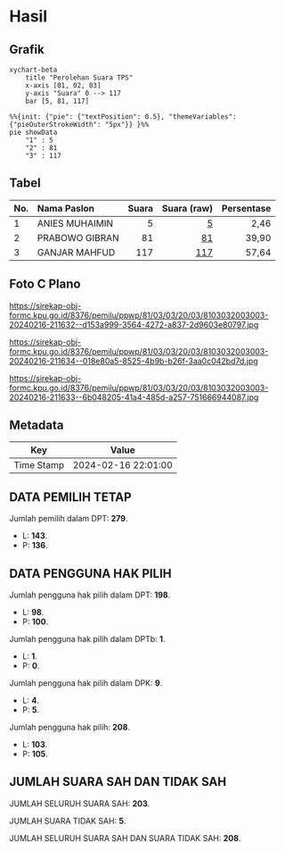 # Hasil

## Grafik

```mermaid
xychart-beta
    title "Perolehan Suara TPS"
    x-axis [01, 02, 03]
    y-axis "Suara" 0 --> 117
    bar [5, 81, 117]
```

```mermaid
%%{init: {"pie": {"textPosition": 0.5}, "themeVariables": {"pieOuterStrokeWidth": "5px"}} }%%
pie showData
    "1" : 5
    "2" : 81
    "3" : 117
```

## Tabel

| No. | Nama Paslon    | Suara | Suara (raw) | Persentase |
|:--- |:-------------- | -----:| -----------:| ----------:|
| 1   | ANIES MUHAIMIN | 5     | [5][p-1]    | 2,46       |
| 2   | PRABOWO GIBRAN | 81    | [81][p-2]   | 39,90      |
| 3   | GANJAR MAHFUD  | 117   | [117][p-3]  | 57,64      |


[p-1]: https://github.com/gigit-pemilu/pemilu-2024-81-maluku/blob/main/pilpres/hitung-suara/sub/81-maluku/sub/03-kepulauan-tanimbar/sub/03-wertamrian/sub/2003-atubul-dol/sub/003-tps/sub/paslon-1.txt
[p-2]: https://github.com/gigit-pemilu/pemilu-2024-81-maluku/blob/main/pilpres/hitung-suara/sub/81-maluku/sub/03-kepulauan-tanimbar/sub/03-wertamrian/sub/2003-atubul-dol/sub/003-tps/sub/paslon-2.txt
[p-3]: https://github.com/gigit-pemilu/pemilu-2024-81-maluku/blob/main/pilpres/hitung-suara/sub/81-maluku/sub/03-kepulauan-tanimbar/sub/03-wertamrian/sub/2003-atubul-dol/sub/003-tps/sub/paslon-3.txt

## Foto C Plano

https://sirekap-obj-formc.kpu.go.id/8376/pemilu/ppwp/81/03/03/20/03/8103032003003-20240216-211632--d153a999-3564-4272-a837-2d9603e80797.jpg

https://sirekap-obj-formc.kpu.go.id/8376/pemilu/ppwp/81/03/03/20/03/8103032003003-20240216-211634--018e80a5-8525-4b9b-b26f-3aa0c042bd7d.jpg

https://sirekap-obj-formc.kpu.go.id/8376/pemilu/ppwp/81/03/03/20/03/8103032003003-20240216-211633--6b048205-41a4-485d-a257-751666944087.jpg


## Metadata

| Key        | Value               |
| ---------- | ------------------- |
| Time Stamp | 2024-02-16 22:01:00 |


## DATA PEMILIH TETAP

Jumlah pemilih dalam DPT: **279**.
 * L: **143**.
 * P: **136**.

## DATA PENGGUNA HAK PILIH

Jumlah pengguna hak pilih dalam DPT: **198**.
 * L: **98**.
 * P: **100**.

Jumlah pengguna hak pilih dalam DPTb: **1**.
 * L: **1**.
 * P: **0**.

Jumlah pengguna hak pilih dalam DPK: **9**.
 * L: **4**.
 * P: **5**.

Jumlah pengguna hak pilih: **208**.
 * L: **103**.
 * P: **105**.

## JUMLAH SUARA SAH DAN TIDAK SAH

JUMLAH SELURUH SUARA SAH: **203**.

JUMLAH SUARA TIDAK SAH: **5**.

JUMLAH SELURUH SUARA SAH DAN SUARA TIDAK SAH: **208**.


